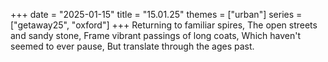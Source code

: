 +++
date = "2025-01-15"
title = "15.01.25"
themes = ["urban"]
series = ["getaway25", "oxford"]
+++
Returning to familiar spires,
The open streets and sandy stone,
Frame vibrant passings of long coats,
Which haven't seemed to ever pause,
But translate through the ages past.
